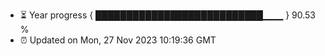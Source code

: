 - ⏳ Year progress { ███████████████████████████▁▁▁ } 90.53 %
- ⏰ Updated on Mon, 27 Nov 2023 10:19:36 GMT

